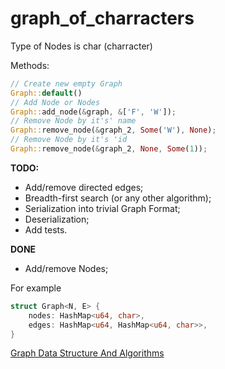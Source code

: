 # graph_of_charracters

Type of Nodes is char (charracter)

Methods:
```Rust
// Create new empty Graph
Graph::default()
// Add Node or Nodes
Graph::add_node(&graph, &['F', 'W']);
// Remove Node by it's' name
Graph::remove_node(&graph_2, Some('W'), None);
// Remove Node by it's 'id
Graph::remove_node(&graph_2, None, Some(1));
```

**TODO:**

- Add/remove directed edges;
- Breadth-first search (or any other algorithm);
- Serialization into trivial Graph Format;
- Deserialization;
- Add tests.

**DONE**
- Add/remove Nodes;

For example
```rust
struct Graph<N, E> {
    nodes: HashMap<u64, char>,
    edges: HashMap<u64, HashMap<u64, char>>,
}
```

[Graph Data Structure And Algorithms](https://www.geeksforgeeks.org/graph-data-structure-and-algorithms/)

